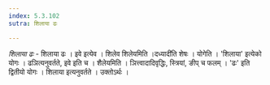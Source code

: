 ```yaml
---
index: 5.3.102
sutra: शिलाया ढः

---
```

_शिलाया ढः_ - शिलाया ढः । इवे इत्येव । शिलेव शिलेयमिति ।दध्यादी॑ति शेषः । योगेति । 'शिलाया' इत्येको योगः । ढञित्यनुवर्तते, इवे इति च । शैलेयमिति । ञित्त्वादादिवृद्धिः, स्त्रियां, ङीप् च फलम् । 'ढः' इति द्वितीयो योगः । शिलाया इत्यनुवर्तते । उक्तोऽर्थः । 